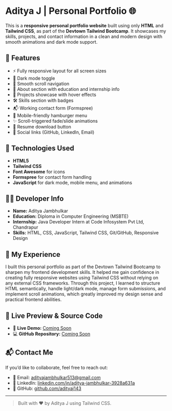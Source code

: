 # Aditya J | Personal Portfolio 🌐

This is a **responsive personal portfolio website** built using only **HTML** and **Tailwind CSS**, as part of the **Devtown Tailwind Bootcamp**. It showcases my skills, projects, and contact information in a clean and modern design with smooth animations and dark mode support.

## 🌟 Features

- ⚡ Fully responsive layout for all screen sizes  
- 🌙 Dark mode toggle  
- 🎯 Smooth scroll navigation  
- 🧠 About section with education and internship info  
- 💼 Projects showcase with hover effects  
- 🛠️ Skills section with badges  
- 📬 Working contact form (Formspree)  
- 📱 Mobile-friendly hamburger menu  
- ✨ Scroll-triggered fade/slide animations  
- 🧾 Resume download button  
- 🔗 Social links (GitHub, LinkedIn, Email)

## 🚀 Technologies Used

- **HTML5**
- **Tailwind CSS**
- **Font Awesome** for icons
- **Formspree** for contact form handling
- **JavaScript** for dark mode, mobile menu, and animations

## 🧑‍💻 Developer Info

- **Name:** Aditya Jambhulkar  
- **Education:** Diploma in Computer Engineering (MSBTE)  
- **Internship:** Java Developer Intern at Code Infosystem Pvt Ltd, Chandrapur  
- **Skills:** HTML, CSS, JavaScript, Tailwind CSS, Git/GitHub, Responsive Design

## 🧾 My Experience

I built this personal portfolio as part of the Devtown Tailwind Bootcamp to sharpen my frontend development skills. It helped me gain confidence in creating fully responsive websites using Tailwind CSS without relying on any external CSS frameworks. Through this project, I learned to structure HTML semantically, handle light/dark mode, manage form submissions, and implement scroll animations, which greatly improved my design sense and practical frontend abilities.

## 🔗 Live Preview & Source Code

- 🔴 **Live Demo:** [Coming Soon](#)
- 💻 **GitHub Repository:** [Coming Soon](#)

## 📬 Contact Me

If you’d like to collaborate, feel free to reach out:

- 📧 Email: [adityajambhulkar513@gmail.com](mailto:adityajambhulkar513@gmail.com)  
- 💼 LinkedIn: [linkedin.com/in/aditya-jambhulkar-3928a631a](https://www.linkedin.com/in/aditya-jambhulkar-3928a631a)  
- 🐙 GitHub: [github.com/adityaj143](https://github.com/adityaj143)

---

> Built with ❤️ by Aditya J using Tailwind CSS.
